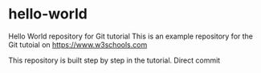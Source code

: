 # hello-world
Hello World repository for Git tutorial
This is an example repository for the Git tutoial on https://www.w3schools.com

This repository is built step by step in the tutorial.
Direct commit
